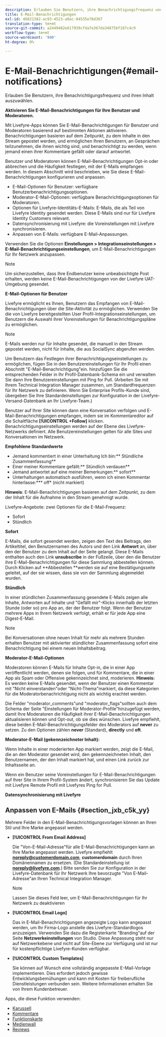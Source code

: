 ```yaml
---
description: Erlauben Sie Benutzern, ihre Benachrichtigungsfrequenz und ihren Inhalt auszuwählen.
title: E-Mail-Benachrichtigungen
exl-id: 46821382-ac93-4523-a0ac-84535e76d367
translation-type: tm+mt
source-git-commit: a2449482e617939cfda7e367da34875bf187c4c9
workflow-type: tm+mt
source-wordcount: '940'
ht-degree: 0%

---
```


# E-Mail-Benachrichtigungen{#email-notifications}

Erlauben Sie Benutzern, ihre Benachrichtigungsfrequenz und ihren Inhalt auszuwählen.

**Aktivieren Sie E-Mail-Benachrichtigungen für Ihre Benutzer und Moderatoren.**

Mit Livefyre-Apps können Sie E-Mail-Benachrichtigungen für Benutzer und Moderatoren basierend auf bestimmten Aktionen aktivieren. Benachrichtigungen basieren auf dem Zeitpunkt, zu dem Inhalte in den Stream gepostet werden, und ermöglichen Ihren Benutzern, an Gesprächen teilzunehmen, die ihnen wichtig sind, und benachrichtigt zu werden, wenn jemand einen ihrer Kommentare gefällt oder darauf antwortet.

Benutzer und Moderatoren können E-Mail-Benachrichtigungen Opt-in oder abbrechen und die Häufigkeit festlegen, mit der E-Mails empfangen werden. In diesem Abschnitt wird beschrieben, wie Sie diese E-Mail-Benachrichtigungen konfigurieren und anpassen.

* E-Mail-Optionen für Benutzer: verfügbare Benutzerbenachrichtigungsoptionen.
* Moderator-E-Mail-Optionen: verfügbare Benachrichtigungsoptionen für Moderatoren.
* Optionen für Livefyre-Identitäts-E-Mails: E-Mails, die als Teil von Livefyre Identity gesendet werden. Diese E-Mails sind nur für Livefyre Identity Customers relevant.
* Datensynchronisierung mit Livefyre: die Voreinstellungen mit Livefyre synchronisieren.
* Anpassen von E-Mails: verfügbare E-Mail-Anpassungen.

Verwenden Sie die Optionen **Einstellungen > Integrationseinstellungen > E-Mail-Benachrichtigungseinstellungen**, um E-Mail-Benachrichtigungen für Ihr Netzwerk anzupassen.

>[!NOTE]
>
>Um sicherzustellen, dass Ihre Endbenutzer keine unbeabsichtigte Post erhalten, werden keine E-Mail-Benachrichtigungen von der Livefyre UAT-Umgebung gesendet.

**E-Mail-Optionen für Benutzer**

Livefyre ermöglicht es Ihnen, Benutzern das Empfangen von E-Mail-Benachrichtigungen über die Site-Aktivität zu ermöglichen. Verwenden Sie die von Livefyre bereitgestellten User Profil-Integrationseinstellungen, um Benutzern die Auswahl ihrer Voreinstellungen für Benachrichtigungspläne zu ermöglichen.

>[!NOTE]
>
>E-Mails werden nur für Inhalte gesendet, die manuell in den Stream gepostet werden, nicht für Inhalte, die aus SocialSync abgerufen werden.

Um Benutzern das Festlegen ihrer Benachrichtigungseinstellungen zu ermöglichen, fügen Sie in den Benutzereinstellungen für Ihr Profil einen Abschnitt &quot;E-Mail-Benachrichtigung&quot;ein. hinzufügen Sie die entsprechenden Felder in Ihr Profil-Datenbank-Schema ein und verwalten Sie dann Ihre Benutzereinstellungen mit Ping for Pull. (Arbeiten Sie mit Ihrem Technical Integration Manager zusammen, um Standardfrequenzen für Ihr Netzwerk zu definieren. Wenn Sie Enterprise Profils-Kunde sind, übergeben Sie Ihre Standardeinstellungen zur Konfiguration in der Livefyre-Versand-Datenbank an Ihr Livefyre-Team.)

Benutzer auf Ihrer Site können dann eine Konversation verfolgen und E-Mail-Benachrichtigungen empfangen, indem sie im Kommentareditor auf die Schaltfläche **[!UICONTROL +Follow]** klicken. Benachrichtigungseinstellungen werden auf der Ebene des Livefyre-Netzwerks definiert. Alle Benutzereinstellungen gelten für alle Sites und Konversationen im Netzwerk.

**Empfohlene Standardwerte**

* Jemand kommentiert in einer Unterhaltung Ich bin:** Stündliche Zusammenfassung**
* Einer meiner Kommentare gefällt:** Stündlich verdauen**
* Jemand antwortet auf eine meiner Bemerkungen:** sofort**
* Unterhaltungen automatisch ausführen, wenn ich einen Kommentar hinterlasse:*** off* (nicht markiert)

**Hinweis**: E-Mail-Benachrichtigungen basieren auf dem Zeitpunkt, zu dem der Inhalt für die Aufnahme in den Stream genehmigt wurde.

Livefyre-Angebote: zwei Optionen für die E-Mail-Frequenz:

* Sofort
* Stündlich

**Sofort**

E-Mails, die sofort gesendet werden, zeigen den Text des Beitrags, den Artikeltitel, den Benutzernamen des Autors und den Link **Antwort** an, über den der Benutzer zu dem Inhalt auf der Seite gelangt. Diese E-Mails enthalten auch den Link **unsubscribe** in der Fußzeile, über den die Benutzer ihre E-Mail-Benachrichtigungen für diese Sammlung abbestellen können. Durch Klicken auf **Abbestellen **werden sie auf eine Bestätigungsseite geleitet, auf der sie wissen, dass sie von der Sammlung abgemeldet wurden.

**Stündlich**

In einer stündlichen Zusammenfassung gesendete E-Mails zeigen alle Inhalte, Antworten auf Inhalte und &quot;Gefällt mir&quot;-Klicks innerhalb der letzten Stunde (oder so) pro App an, der der Benutzer folgt. Wenn der Benutzer mehrere Apps in Ihrem Netzwerk verfolgt, erhält er für jede App eine Digest-E-Mail.

>[!NOTE]
>
>Bei Konversationen ohne neuen Inhalt für mehr als mehrere Stunden erhalten Benutzer mit aktivierter stündlicher Zusammenfassung sofort eine Benachrichtigung bei einem neuen Inhaltsbeitrag.

**Moderator-E-Mail-Optionen**

Moderatoren können E-Mails für Inhalte Opt-in, die in einer App veröffentlicht werden, denen sie folgen, und für Kommentare, die in einer App als Spam oder Offensive gekennzeichnet sind, moderieren. **Hinweis:** Es werden keine E-Mails gesendet, wenn der Benutzer einen Kommentar mit &quot;Nicht einverstanden&quot;oder &quot;Nicht-Thema&quot;markiert, da diese Kategorien für die Moderatorbenachrichtigung nicht als wichtig erachtet werden.

Die Felder &quot;moderator_comments&quot;und &quot;moderator_flags&quot;sollten auch dem Schema der Seite &quot;Einstellungen für Moderator-Profile&quot;hinzugefügt werden, damit Ihre Moderatoren die Häufigkeit ihrer E-Mail-Benachrichtigungen aktualisieren können und Opt-out, ob sie dies wünschen. Livefyre empfiehlt, diese beiden E-Mail-Benachrichtigungsfelder des Moderators auf **never** zu setzen. Zu den Optionen zählen **never** (Standard), **directly** und **oft**.

**Moderator-E-Mail (gekennzeichneter Inhalt):**

Wenn Inhalte in einer moderierten App markiert werden, zeigt die E-Mail, die an den Moderator gesendet wird, den gekennzeichneten Inhalt, den Benutzernamen, der den Inhalt markiert hat, und einen Link zurück zur Inhaltsseite an.

Wenn ein Benutzer seine Voreinstellungen für E-Mail-Benachrichtigungen auf Ihrer Site in Ihrem Profil-System ändert, synchronisieren Sie das Update mit Livefyre Remote Profil mit Livefyres Ping for Pull.

**Datensynchronisierung mit Livefyre**

## Anpassen von E-Mails {#section_jxb_c5k_yy}

Mehrere Felder in den E-Mail-Benachrichtigungsvorlagen können an Ihren Stil und Ihre Marke angepasst werden.

* **[!UICONTROL From Email Address]**

   Die &quot;Von-E-Mail-Adresse&quot;für alle E-Mail-Benachrichtigungen kann an Ihre Marke angepasst werden. Livefyre empfiehlt **noreply@customerdomain.com**, **customerdomain** durch Ihren Domänennamen zu ersetzen. (Die Standardeinstellung ist **noreply@livefyre.com**.) Bitte senden Sie zur Konfiguration in der Livefyre-Datenbank für Ihr Netzwerk Ihre bevorzugte &quot;Von E-Mail-Adresse&quot;an Ihren Technical Integration Manager.

   >[!NOTE]
   >
   >Lassen Sie dieses Feld leer, um E-Mail-Benachrichtigungen für Ihr Netzwerk zu deaktivieren

* **[!UICONTROL Email Logo]**

   Das in E-Mail-Benachrichtigungen angezeigte Logo kann angepasst werden, um Ihr Firma-Logo anstelle des Livefyre-Standardlogos anzuzeigen. Verwenden Sie dazu die Registerkarte &quot;Branding&quot;auf der Seite **Netzwerkeinstellungen** von Studio. Diese Anpassung steht nur auf Netzwerkebene und nicht auf Site-Ebene zur Verfügung und ist nur für kostenpflichtige Livefyre-Kunden verfügbar.

* **[!UICONTROL Custom Templates]**

   Sie können auf Wunsch eine vollständig angepasste E-Mail-Vorlage implementieren. Dies erfordert jedoch gewisse Entwicklungsbemühungen und kann mit Kosten für freiberufliche Dienstleistungen verbunden sein. Weitere Informationen erhalten Sie von Ihrem Kundenbetreuer.



Apps, die diese Funktion verwenden:

* [Karussell](/help/using/c-about-apps/c-carousel-app/c-carousel-app.md#c_carousel_app)
* [Kommentare](/help/using/c-about-apps/c-comments/c-comments.md)
* [Funktionskarte](/help/using/c-about-apps/c-feature-card-app/c-feature-card-app.md#c_feature_card_app)
* [Medienwall](/help/using/c-about-apps/c-media-wall-app/c-media-wall-app.md#c_media_wall_app)
* [Reviews](/help/using/c-about-apps/c-reviews-app/c-reviews-app.md#c_reviews_app)
